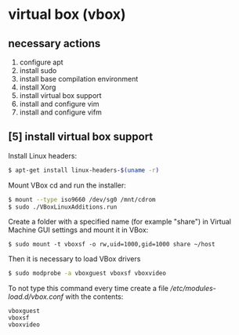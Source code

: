 # virtual box (vbox)

## necessary actions
1. configure apt
2. install sudo
3. install base compilation environment
4. install Xorg
5. install virtual box support
6. install and configure vim
7. install and configure vifm


## [5] install virtual box support
Install Linux headers:
```sh
$ apt-get install linux-headers-$(uname -r)
```

Mount VBox cd and run the installer:
```sh
$ mount --type iso9660 /dev/sg0 /mnt/cdrom
$ sudo ./VBoxLinuxAdditions.run
```

Create a folder with a specified name (for example "share")
in Virtual Machine GUI settings and mount it in VBox:
```
$ sudo mount -t vboxsf -o rw,uid=1000,gid=1000 share ~/host
```

Then it is necessary to load VBox drivers
```sh
$ sudo modprobe -a vboxguest vboxsf vboxvideo
```

To not type this command every time
create a file */etc/modules-load.d/vbox.conf* with the contents:
```
vboxguest
vboxsf
vboxvideo
```
